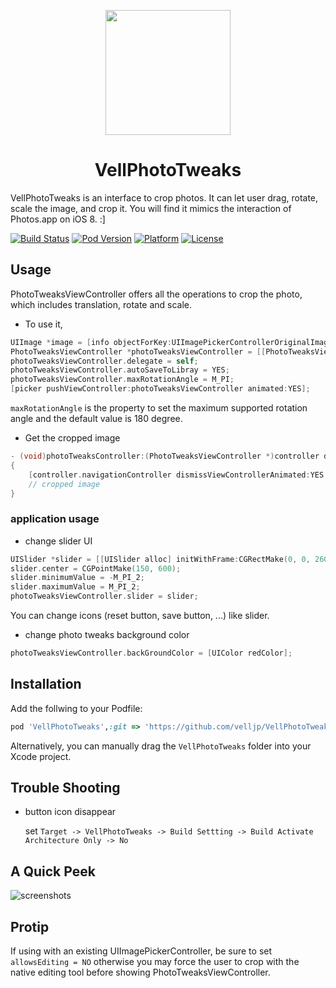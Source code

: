 <p align="center"><img src="https://cloud.githubusercontent.com/assets/4316898/6525211/cef0bbce-c43d-11e4-9b64-deb65c64c683.png" height="200"/>

</p>
<h1 align="center">VellPhotoTweaks</h1>

VellPhotoTweaks is an interface to crop photos. It can let user drag, rotate, scale the image, and crop it. You will find it mimics the interaction of Photos.app on iOS 8. :]

[![Build Status](https://travis-ci.org/itouch2/PhotoTweaks.svg)](https://travis-ci.org/itouch2/PhotoTweaks)
[![Pod Version](http://img.shields.io/cocoapods/v/PhotoTweaks.svg?style=flat)](http://cocoapods.org/?q=PhotoTweaks)
[![Platform](http://img.shields.io/cocoapods/p/PhotoTweaks.svg?style=flat)](http://cocoapods.org/?q=PhotoTweaks)
[![License](http://img.shields.io/cocoapods/l/PhotoTweaks.svg?style=flat)](https://github.com/itouch2/PhotoTweaks/blob/master/LICENSE)

## Usage

PhotoTweaksViewController offers all the operations to crop the photo, which includes translation, rotate and scale.

- To use it,

```objective-c
UIImage *image = [info objectForKey:UIImagePickerControllerOriginalImage];
PhotoTweaksViewController *photoTweaksViewController = [[PhotoTweaksViewController alloc] initWithImage:image];
photoTweaksViewController.delegate = self;
photoTweaksViewController.autoSaveToLibray = YES;
photoTweaksViewController.maxRotationAngle = M_PI;
[picker pushViewController:photoTweaksViewController animated:YES];
```

```maxRotationAngle``` is the property to set the maximum supported rotation angle and the default value is 180 degree.

- Get the cropped image
```objective-c
- (void)photoTweaksController:(PhotoTweaksViewController *)controller didFinishWithCroppedImage:(UIImage *)croppedImage
{
    [controller.navigationController dismissViewControllerAnimated:YES completion:nil];
    // cropped image
}
```

### application usage

- change slider UI
```objective-c
UISlider *slider = [[UISlider alloc] initWithFrame:CGRectMake(0, 0, 260, 20)];
slider.center = CGPointMake(150, 600);
slider.minimumValue = -M_PI_2;
slider.maximumValue = M_PI_2;
photoTweaksViewController.slider = slider;
```

You can change icons (reset button, save button, ...) like slider.

- change photo tweaks background color
```objective-c
photoTweaksViewController.backGroundColor = [UIColor redColor];
```

## Installation
Add the follwing to your Podfile:
```ruby
pod 'VellPhotoTweaks',:git => 'https://github.com/velljp/VellPhotoTweaks.git'
```
Alternatively, you can manually drag the ```VellPhotoTweaks``` folder into your Xcode project.

## Trouble Shooting
- button icon disappear

    set  ```Target -> VellPhotoTweaks -> Build Settting -> Build Activate Architecture Only -> No```


## A Quick Peek

![screenshots](https://cloud.githubusercontent.com/assets/4316898/6712965/84ab1d16-cdca-11e4-912a-f437bbb02d42.gif)

## Protip
If using with an existing UIImagePickerController, be sure to set ```allowsEditing = NO``` otherwise you may force the user to crop with the native editing tool before showing PhotoTweaksViewController.
